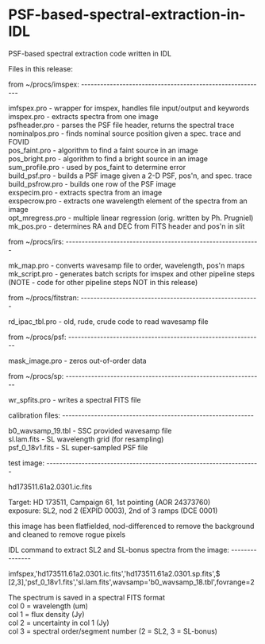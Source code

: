 # PSF-based-spectral-extraction-in-IDL
PSF-based spectral extraction code written in IDL

Files in this release:

from ~/procs/imspex: ----------------------------------------------------------

imfspex.pro      - wrapper for imspex, handles file input/output and keywords\
imspex.pro       - extracts spectra from one image\
psfheader.pro    - parses the PSF file header, returns the spectral trace\
nominalpos.pro   - finds nominal source position given a spec. trace and FOVID\
pos_faint.pro    - algorithm to find a faint source in an image\
pos_bright.pro   - algorithm to find a bright source in an image\
sum_profile.pro  - used by pos_faint to determine error\
build_psf.pro    - builds a PSF image given a 2-D PSF, pos'n, and spec. trace\
build_psfrow.pro - builds one row of the PSF image\
exspecim.pro     - extracts spectra from an image\
exspecrow.pro    - extracts one wavelength element of the spectra from an image\
opt_mregress.pro - multiple linear regression (orig. written by Ph. Prugniel)\
mk_pos.pro       - determines RA and DEC from FITS header and pos'n in slit

from ~/procs/irs: -------------------------------------------------------------

mk_map.pro       - converts wavesamp file to order, wavelength, pos'n maps\
mk_script.pro    - generates batch scripts for imspex and other pipeline steps\
                   (NOTE - code for other pipeline steps NOT in this release)

from ~/procs/fitstran: --------------------------------------------------------

rd_ipac_tbl.pro  - old, rude, crude code to read wavesamp file

from ~/procs/psf: -------------------------------------------------------------

mask_image.pro   - zeros out-of-order data

from ~/procs/sp: --------------------------------------------------------------

wr_spfits.pro    - writes a spectral FITS file

calibration files: ------------------------------------------------------------

b0_wavsamp_19.tbl - SSC provided wavesamp file\
sl.lam.fits       - SL wavelength grid (for resampling)\
psf_0_18v1.fits   - SL super-sampled PSF file

test image: -------------------------------------------------------------------

hd173511.61a2.0301.ic.fits

Target:  HD 173511, Campaign 61, 1st pointing (AOR 24373760)\
exposure:  SL2, nod 2 (EXPID 0003), 2nd of 3 ramps (DCE 0001)

this image has been flatfielded, nod-differenced to remove the background and cleaned to remove rogue pixels

IDL command to extract SL2 and SL-bonus spectra from the image: ---------------

imfspex,'hd173511.61a2.0301.ic.fits','hd173511.61a2.0301.sp.fits',$\
[2,3],'psf_0_18v1.fits','sl.lam.fits',wavsamp='b0_wavsamp_18.tbl',fovrange=2

The spectrum is saved in a spectral FITS format\
col 0 = wavelength (um)\
col 1 = flux density (Jy)\
col 2 = uncertainty in col 1 (Jy)\
col 3 = spectral order/segment number (2 = SL2, 3 = SL-bonus)
